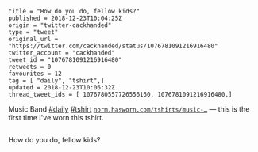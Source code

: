 ```
title = "How do you do, fellow kids?"
published = 2018-12-23T10:04:25Z
origin = "twitter-cackhanded"
type = "tweet"
original_url = "https://twitter.com/cackhanded/status/1076781091216916480"
twitter_account = "cackhanded"
tweet_id = "1076781091216916480"
retweets = 0
favourites = 12
tag = [ "daily", "tshirt",]
updated = 2018-12-23T10:06:32Z
thread_tweet_ids = [ 1076780557726556160, 1076781091216916480,]
```

Music Band [#daily](/tags/daily/) [#tshirt](/tags/tshirt/) [`norm.hasworn.com/tshirts/music-…`](http://norm.hasworn.com/tshirts/music-band) — this is the first time I've worn this tshirt.

<p class='image'><img src='https://mnf.m17s.net/2018/12/23/DvF-NMoXgAEUDOR.jpg' alt=''></p>

How do you do, fellow kids?

<p class='image'><img src='https://mnf.m17s.net/2018/12/23/DvF-r_BX0AATwlj.jpg' alt=''></p>


